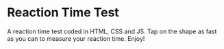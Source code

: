 # Reaction Time Test
A reaction time test coded in HTML, CSS and JS. Tap on the shape as fast as you can to measure your reaction time. Enjoy!
